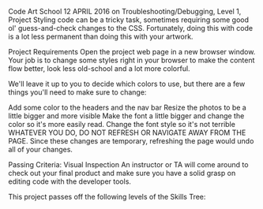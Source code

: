 Code Art School
12 APRIL 2016 on Troubleshooting/Debugging, Level 1, Project
Styling code can be a tricky task, sometimes requiring some good ol' guess-and-check changes to the CSS. Fortunately, doing this with code is a lot less permanent than doing this with your artwork.

Project Requirements
Open the project web page in a new browser window. Your job is to change some styles right in your browser to make the content flow better, look less old-school and a lot more colorful.

We'll leave it up to you to decide which colors to use, but there are a few things you'll need to make sure to change:

Add some color to the headers and the nav bar
Resize the photos to be a little bigger and more visible
Make the font a little bigger and change the color so it's more easily read.
Change the font style so it's not terrible
WHATEVER YOU DO, DO NOT REFRESH OR NAVIGATE AWAY FROM THE PAGE.
Since these changes are temporary, refreshing the page would undo all of your changes.

Passing Criteria: Visual Inspection
An instructor or TA will come around to check out your final product and make sure you have a solid grasp on editing code with the developer tools.

This project passes off the following levels of the Skills Tree:


